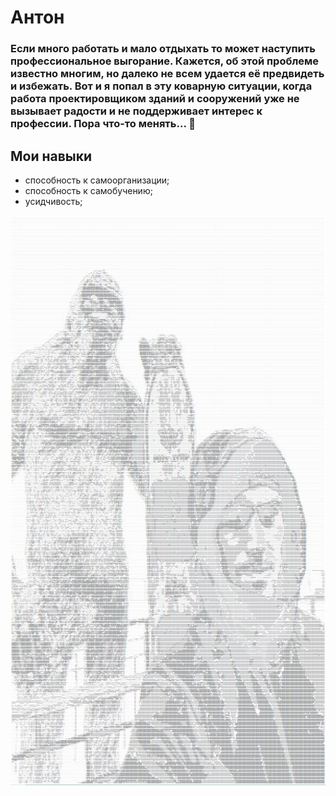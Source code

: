 # Антон
### Если много работать и мало отдыхать то может наступить профессиональное выгорание. Кажется, об этой проблеме известно многим, но далеко не всем удается её предвидеть и избежать. Вот и я попал в эту коварную ситуации, когда работа проектировщиком зданий и сооружений уже не вызывает радости и не поддерживает интерес к профессии. Пора что-то менять... :construction_worker:

## Мои навыки
* способность к самоорганизации;
* способность к самобучению;
* усидчивость;

![My own picture](https://github.com/VeymaRS/course_project_GIT/blob/master/img/My%20picture.JPG?raw=true)